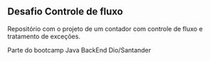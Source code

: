 ## Desafio Controle de fluxo

Repositório com o projeto de um contador com controle de fluxo e tratamento de exceções.
<br />

Parte do bootcamp Java BackEnd Dio/Santander